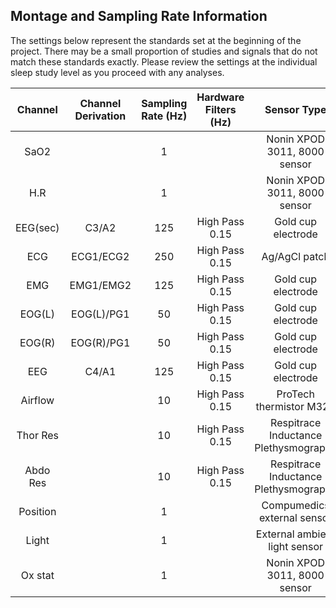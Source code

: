 ## Montage and Sampling Rate Information

The settings below represent the standards set at the beginning of the project. There may be a small proportion of studies and signals that do not match these standards exactly. Please review the settings at the individual sleep study level as you proceed with any analyses.

|   Channel   |  Channel Derivation  |  Sampling Rate (Hz)  |  Hardware Filters (Hz)  |              Sensor Type              |
|:-----------:|:--------------------:|:--------------------:|:-----------------------:|:-------------------------------------:|
| SaO2        |                      |    1                 |                         | Nonin XPOD 3011, 8000 sensor          |
| H.R         |                      |    1                 |                         | Nonin XPOD 3011, 8000 sensor          |
| EEG(sec)    | C3/A2                |  125                 | High Pass 0.15          | Gold cup electrode                    |
| ECG         | ECG1/ECG2            |  250                 | High Pass 0.15          | Ag/AgCl patch                         |
| EMG         | EMG1/EMG2            |  125                 | High Pass 0.15          | Gold cup electrode                    |
| EOG(L)      | EOG(L)/PG1           |   50                 | High Pass 0.15          | Gold cup electrode                    |
| EOG(R)      | EOG(R)/PG1           |   50                 | High Pass 0.15          | Gold cup electrode                    |
| EEG         | C4/A1                |  125                 | High Pass 0.15          | Gold cup electrode                    |
| Airflow     |                      |   10                 | High Pass 0.15          | ProTech thermistor M325               |
| Thor Res    |                      |   10                 | High Pass 0.15          | Respitrace Inductance Plethysmography |
| Abdo Res    |                      |   10                 | High Pass 0.15          | Respitrace Inductance Plethysmography |
| Position    |                      |    1                 |                         | Compumedics external sensor           |
| Light       |                      |    1                 |                         | External ambient light sensor         |
| Ox stat     |                      |    1                 |                         | Nonin XPOD 3011, 8000 sensor          |
